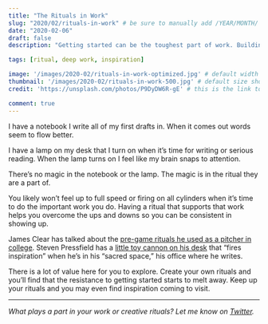 ```yaml
---
title: "The Rituals in Work"
slug: "2020/02/rituals-in-work" # be sure to manually add /YEAR/MONTH/ to the beginning of the slug, ie. /2020/02/
date: "2020-02-06"
draft: false
description: "Getting started can be the toughest part of work. Building a ritual can help you get into the work mindset no matter the circumstance."

tags: [ritual, deep work, inspiration]

image: '/images/2020-02/rituals-in-work-optimized.jpg' # default width is 1280
thumbnail: '/images/2020-02/rituals-in-work-500.jpg' # default size should be 500x500
credit: 'https://unsplash.com/photos/P9DyDW6R-gE' # this is the link to the page the image came from 

comment: true
---
```

I have a notebook I write all of my first drafts in. When it comes out words seem to flow better.

I have a lamp on my desk that I turn on when it’s time for writing or serious reading. When the lamp turns on I feel like my brain snaps to attention.

There’s no magic in the notebook or the lamp. The magic is in the ritual they are a part of.
<!--more-->

You likely won’t feel up to full speed or firing on all cylinders when it’s time to do the important work you do. Having a ritual that supports that work helps you overcome the ups and downs so you can be consistent in showing up.

James Clear has talked about the [pre-game rituals he used as a pitcher in college](https://jamesclear.com/how-to-get-motivated).  Steven Pressfield has a [little toy cannon on his desk](https://stevenpressfield.com/2019/10/a-sacred-space/) that “fires inspiration” when he’s in his “sacred space,” his office where he writes.

There is a lot of value here for you to explore. Create your own rituals and you’ll find that the resistance to getting started starts to melt away. Keep up your rituals and you may even find inspiration coming to visit.

---

*What plays a part in your work or creative rituals? Let me know on [Twitter](https://twitter.com/adamtervort/).*
